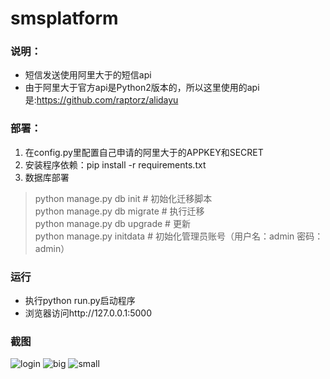 # smsplatform

### 说明：
* 短信发送使用阿里大于的短信api
* 由于阿里大于官方api是Python2版本的，所以这里使用的api是:https://github.com/raptorz/alidayu
### 部署：
1. 在config.py里配置自己申请的阿里大于的APPKEY和SECRET
2. 安装程序依赖：pip install -r requirements.txt
3. 数据库部署
> python manage.py db init  # 初始化迁移脚本  
> python manage.py db migrate  # 执行迁移  
> python manage.py db upgrade  # 更新  
> python manage.py initdata # 初始化管理员账号（用户名：admin 密码：admin） 
### 运行
* 执行python run.py启动程序  
* 浏览器访问http://127.0.0.1:5000
### 截图
![login](https://github.com/hz-heng/smsplatform/blob/master/Screenshots/login.png)
![big](https://github.com/hz-heng/smsplatform/blob/master/Screenshots/big.png)
![small](https://github.com/hz-heng/smsplatform/blob/master/Screenshots/small.png)
